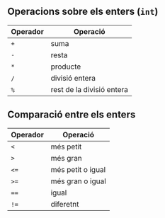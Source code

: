 ## Operacions sobre els enters (`int`)

| Operador | Operació |
|----------|----------|
| `+`      | suma     |
| `-`      | resta     |
| `*`      | producte     |
| `/`      | divisió entera  |
| `%`      | rest de la divisió entera  |

## Comparació entre els enters

| Operador | Operació |
|----------|----------|
| `<`      | més petit     |
| `>`      | més gran     |
| `<=`      | més petit o igual |
| `>=`      | més gran o igual |
| `==`      | igual  |
| `!=`      | diferetnt |



